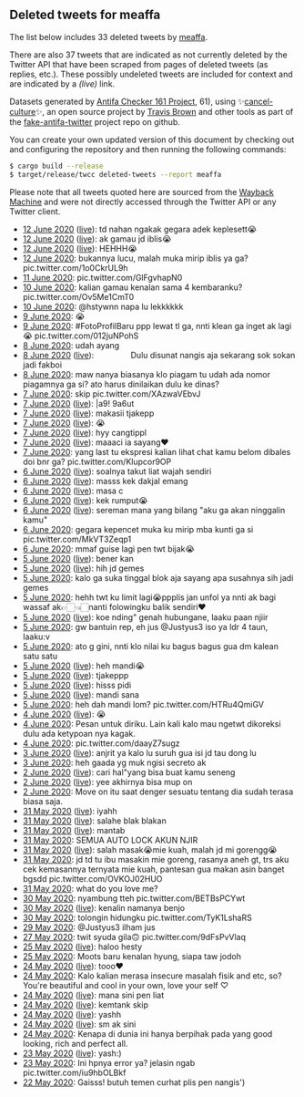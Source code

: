 ## Deleted tweets for meaffa

The list below includes 33 deleted tweets by
[meaffa](https://twitter.com/meaffa).

There are also 37 tweets that are indicated as not currently
deleted by the Twitter API that have been scraped from pages of deleted tweets (as replies, etc.).
These possibly undeleted tweets are included for context and are indicated by a _(live)_ link.


Datasets generated by [Antifa Checker 161 Project](https://twitter.com/antifacheck161), 61), using ✨[cancel-culture](https://github.com/travisbrown/cancel-culture)✨, an open source project by 
[Travis Brown](https://twitter.com/travisbrown) and other tools as part of the 
[fake-antifa-twitter](https://github.com/antifacheck161/fake-antifa-twitter) project repo on github.

You can create your own updated version of this document by checking out and configuring the
repository and then running the following commands:

```bash
$ cargo build --release
$ target/release/twcc deleted-tweets --report meaffa
```

Please note that all tweets quoted here are sourced from the
[Wayback Machine](https://web.archive.org) and were not directly accessed through the Twitter API or
any Twitter client.

* [12 June 2020](https://web.archive.org/web/20200612101723/https://twitter.com/meaffa/status/1271384586010820608) ([live](https://twitter.com/meaffa/status/1271385205744361479)): td nahan ngakak gegara adek keplesett😭 <!--1271385205744361479-->
* [12 June 2020](https://web.archive.org/web/20200612101723/https://twitter.com/meaffa/status/1271384586010820608) ([live](https://twitter.com/meaffa/status/1271385067059769344)): ak gamau jd iblis😭 <!--1271385067059769344-->
* [12 June 2020](https://web.archive.org/web/20200612101723/https://twitter.com/meaffa/status/1271384586010820608) ([live](https://twitter.com/meaffa/status/1271385010575048705)): HEHHH😭 <!--1271385010575048705-->
* [12 June 2020](https://web.archive.org/web/20200612101723/https://twitter.com/meaffa/status/1271384586010820608): bukannya lucu, malah muka mirip iblis ya ga? pic.twitter.com/1o0CkrUL9h <!--1271384586010820608-->
* [11 June 2020](https://web.archive.org/web/20200611064118/https://twitter.com/meaffa/status/1270968576111808512): pic.twitter.com/GlFgvhapN0 <!--1270968576111808512-->
* [10 June 2020](https://web.archive.org/web/20200610093954/https://twitter.com/meaffa/status/1270651711263145984): kalian gamau kenalan sama 4 kembaranku? pic.twitter.com/Ov5Me1CmT0 <!--1270651711263145984-->
* [10 June 2020](https://web.archive.org/web/20200610052643/https://twitter.com/meaffa/status/1270586135677304832): @hstywnn  napa lu lekkkkkk <!--1270586135677304832-->
* [ 9 June 2020](https://web.archive.org/web/20200609150651/https://twitter.com/meaffa/status/1270371789583953924): 😭 <!--1270371789583953924-->
* [ 9 June 2020](https://web.archive.org/web/20200609050849/https://twitter.com/meaffa/status/1270219883293229057): #FotoProfilBaru  ppp lewat tl ga, nnti klean ga inget ak lagi😭 pic.twitter.com/012juNPohS <!--1270219883293229057-->
* [ 8 June 2020](https://web.archive.org/web/20200608131753/https://twitter.com/meaffa/status/1269965699230785537): udah ayang <!--1269965699230785537-->
* [ 8 June 2020](https://web.archive.org/web/20200608131753/https://twitter.com/meaffa/status/1269965699230785537) ([live](https://twitter.com/meaffa/status/1269961654243979264)): ⠀ ⠀  ⠀ ⠀ Dulu disunat nangis aja sekarang sok sokan jadi fakboi ⠀ ⠀  ⠀ ⠀ <!--1269961654243979264-->
* [ 8 June 2020](https://web.archive.org/web/20200608052958/https://twitter.com/meaffa/status/1269856681023795201): maw nanya biasanya klo piagam tu udah ada nomor piagamnya ga si? ato harus dinilaikan dulu ke dinas? <!--1269856681023795201-->
* [ 7 June 2020](https://web.archive.org/web/20200608041850/https://twitter.com/meaffa/status/1269619165972717570): skip pic.twitter.com/XAzwaVEbvJ <!--1269619165972717570-->
* [ 7 June 2020](https://web.archive.org/web/20200608041850/https://twitter.com/meaffa/status/1269619165972717570) ([live](https://twitter.com/meaffa/status/1269618670478585856)): |a9! 9a6ut <!--1269618670478585856-->
* [ 7 June 2020](https://web.archive.org/web/20200607094312/https://twitter.com/meaffa/status/1269544085188009985) ([live](https://twitter.com/meaffa/status/1269550354326155264)): makasii tjakepp <!--1269550354326155264-->
* [ 7 June 2020](https://web.archive.org/web/20200607094312/https://twitter.com/meaffa/status/1269544085188009985) ([live](https://twitter.com/meaffa/status/1269548291861000192)): 😭 <!--1269548291861000192-->
* [ 7 June 2020](https://web.archive.org/web/20200607094312/https://twitter.com/meaffa/status/1269544085188009985) ([live](https://twitter.com/meaffa/status/1269545346134245379)): hyy cangtippl <!--1269545346134245379-->
* [ 7 June 2020](https://web.archive.org/web/20200607094312/https://twitter.com/meaffa/status/1269544085188009985) ([live](https://twitter.com/meaffa/status/1269545322428035072)): maaaci ia sayang❤ <!--1269545322428035072-->
* [ 7 June 2020](https://web.archive.org/web/20200607094312/https://twitter.com/meaffa/status/1269544085188009985): yang last tu ekspresi kalian lihat chat kamu belom dibales doi bnr ga? pic.twitter.com/Klupcor9OP <!--1269544085188009985-->
* [ 6 June 2020](https://web.archive.org/web/20200606194137/https://twitter.com/meaffa/status/1269166093400076288) ([live](https://twitter.com/meaffa/status/1269208302782607361)): soalnya takut liat wajah sendiri <!--1269208302782607361-->
* [ 6 June 2020](https://web.archive.org/web/20200606194137/https://twitter.com/meaffa/status/1269166093400076288) ([live](https://twitter.com/meaffa/status/1269172131662708737)): masss kek dakjal emang <!--1269172131662708737-->
* [ 6 June 2020](https://web.archive.org/web/20200606194137/https://twitter.com/meaffa/status/1269166093400076288) ([live](https://twitter.com/meaffa/status/1269168093336485889)): masa c <!--1269168093336485889-->
* [ 6 June 2020](https://web.archive.org/web/20200606194137/https://twitter.com/meaffa/status/1269166093400076288) ([live](https://twitter.com/meaffa/status/1269168052370673664)): kek rumput😭 <!--1269168052370673664-->
* [ 6 June 2020](https://web.archive.org/web/20200606194137/https://twitter.com/meaffa/status/1269166093400076288) ([live](https://twitter.com/meaffa/status/1269167986054623233)): sereman mana yang bilang "aku ga akan ninggalin kamu" <!--1269167986054623233-->
* [ 6 June 2020](https://web.archive.org/web/20200606194137/https://twitter.com/meaffa/status/1269166093400076288): gegara kepencet muka ku mirip mba kunti ga si pic.twitter.com/MkVT3Zeqp1 <!--1269166093400076288-->
* [ 6 June 2020](https://web.archive.org/web/20200606025700/https://twitter.com/meaffa/status/1269100953245904896): mmaf guise lagi pen twt bijak😭 <!--1269100953245904896-->
* [ 5 June 2020](https://web.archive.org/web/20200606064132/https://twitter.com/meaffa/status/1268915320544129024) ([live](https://twitter.com/meaffa/status/1268916271237591040)): bener kan <!--1268916271237591040-->
* [ 5 June 2020](https://web.archive.org/web/20200606064132/https://twitter.com/meaffa/status/1268915320544129024) ([live](https://twitter.com/meaffa/status/1268916218238386177)): hih jd gemes <!--1268916218238386177-->
* [ 5 June 2020](https://web.archive.org/web/20200606064132/https://twitter.com/meaffa/status/1268915320544129024): kalo ga suka tinggal blok aja sayang apa susahnya sih jadi gemes <!--1268915320544129024-->
* [ 5 June 2020](https://web.archive.org/web/20200605132520/https://twitter.com/meaffa/status/1268892408999063553): hehh twt ku limit lagi😭ppplis jan unfol ya nnti ak bagi wassaf ak👉🏻👈🏻nanti folowingku balik sendiri❤ <!--1268892408999063553-->
* [ 5 June 2020](https://web.archive.org/web/20200605083030/https://twitter.com/meaffa/status/1268820055237812224) ([live](https://twitter.com/meaffa/status/1268820786720247808)): koe nding" genah hubungane, laaku paan njiir <!--1268820786720247808-->
* [ 5 June 2020](https://web.archive.org/web/20200605083030/https://twitter.com/meaffa/status/1268820055237812224): gw bantuin rep, eh jus  @Justyus3  iso ya ldr 4 taun, laaku:v <!--1268820055237812224-->
* [ 5 June 2020](https://web.archive.org/web/20200605075200/https://twitter.com/meaffa/status/1268810839772942337): ato g gini, nnti klo nilai ku bagus bagus gua dm kalean satu satu <!--1268810839772942337-->
* [ 5 June 2020](https://web.archive.org/web/20200605053900/https://twitter.com/meaffa/status/1268776935192027137) ([live](https://twitter.com/meaffa/status/1268778603979763712)): heh mandi😭 <!--1268778603979763712-->
* [ 5 June 2020](https://web.archive.org/web/20200605053900/https://twitter.com/meaffa/status/1268776935192027137) ([live](https://twitter.com/meaffa/status/1268778562640687107)): tjakeppp <!--1268778562640687107-->
* [ 5 June 2020](https://web.archive.org/web/20200605053900/https://twitter.com/meaffa/status/1268776935192027137) ([live](https://twitter.com/meaffa/status/1268778533263831045)): hisss pidi <!--1268778533263831045-->
* [ 5 June 2020](https://web.archive.org/web/20200605053900/https://twitter.com/meaffa/status/1268776935192027137) ([live](https://twitter.com/meaffa/status/1268778504801271809)): mandi sana <!--1268778504801271809-->
* [ 5 June 2020](https://web.archive.org/web/20200605053900/https://twitter.com/meaffa/status/1268776935192027137): heh dah mandi lom? pic.twitter.com/HTRu4QmiGV <!--1268776935192027137-->
* [ 4 June 2020](https://web.archive.org/web/20200604060742/https://twitter.com/meaffa/status/1268422882377400320) ([live](https://twitter.com/meaffa/status/1268423816734109696)): 😭 <!--1268423816734109696-->
* [ 4 June 2020](https://web.archive.org/web/20200604060742/https://twitter.com/meaffa/status/1268422882377400320): Pesan untuk diriku.  Lain kali kalo mau ngetwt dikoreksi dulu ada ketypoan nya kagak. <!--1268422882377400320-->
* [ 4 June 2020](https://web.archive.org/web/20200604050208/https://twitter.com/meaffa/status/1268387986162368512): pic.twitter.com/daayZ7sugz <!--1268387986162368512-->
* [ 3 June 2020](https://web.archive.org/web/20200603220113/https://twitter.com/meaffa/status/1268223933746016256) ([live](https://twitter.com/meaffa/status/1268225339534139392)): anjrit ya kalo lu suruh gua isi jd tau dong lu <!--1268225339534139392-->
* [ 3 June 2020](https://web.archive.org/web/20200603220113/https://twitter.com/meaffa/status/1268223933746016256): heh gaada yg muk ngisi secreto ak <!--1268223933746016256-->
* [ 2 June 2020](https://web.archive.org/web/20200603230446/https://twitter.com/meaffa/status/1267836164586659841) ([live](https://twitter.com/meaffa/status/1267840192313843712)): cari hal"yang bisa buat kamu seneng <!--1267840192313843712-->
* [ 2 June 2020](https://web.archive.org/web/20200603230446/https://twitter.com/meaffa/status/1267836164586659841) ([live](https://twitter.com/meaffa/status/1267837365889847297)): yee akhirnya bisa mup on <!--1267837365889847297-->
* [ 2 June 2020](https://web.archive.org/web/20200603230446/https://twitter.com/meaffa/status/1267836164586659841): Move on itu saat denger sesuatu tentang dia sudah terasa biasa saja. <!--1267836164586659841-->
* [31 May 2020](https://web.archive.org/web/20200531142810/https://twitter.com/meaffa/status/1267093139916943361) ([live](https://twitter.com/meaffa/status/1267094582501638144)): iyahh <!--1267094582501638144-->
* [31 May 2020](https://web.archive.org/web/20200531142810/https://twitter.com/meaffa/status/1267093139916943361) ([live](https://twitter.com/meaffa/status/1267093958766649350)): salahe blak blakan <!--1267093958766649350-->
* [31 May 2020](https://web.archive.org/web/20200531142810/https://twitter.com/meaffa/status/1267093139916943361) ([live](https://twitter.com/meaffa/status/1267093502799691776)): mantab <!--1267093502799691776-->
* [31 May 2020](https://web.archive.org/web/20200531142810/https://twitter.com/meaffa/status/1267093139916943361): SEMUA AUTO LOCK AKUN NJIR <!--1267093139916943361-->
* [31 May 2020](https://web.archive.org/web/20200531084618/https://twitter.com/meaffa/status/1267013661412872193) ([live](https://twitter.com/meaffa/status/1267014176414642176)): salah masak😭mie kuah, malah jd mi gorengg😭 <!--1267014176414642176-->
* [31 May 2020](https://web.archive.org/web/20200531084618/https://twitter.com/meaffa/status/1267013661412872193): jd td tu ibu masakin mie goreng, rasanya aneh gt, trs aku cek kemasannya ternyata mie kuah, pantesan gua makan asin banget bgsdd pic.twitter.com/OVKOJ02HUO <!--1267013661412872193-->
* [31 May 2020](https://web.archive.org/web/20200531032752/https://twitter.com/meaffa/status/1266933823247249408): what do you love me? <!--1266933823247249408-->
* [30 May 2020](https://web.archive.org/web/20200530184424/https://twitter.com/meaffa/status/1266766088571768834): nyambung tteh pic.twitter.com/BETBsPCYwt <!--1266766088571768834-->
* [30 May 2020](https://web.archive.org/web/20200530143734/https://twitter.com/meaffa/status/1266729318375239682) ([live](https://twitter.com/meaffa/status/1266730372236099584)): kenalin namanya benjo <!--1266730372236099584-->
* [30 May 2020](https://web.archive.org/web/20200530143734/https://twitter.com/meaffa/status/1266729318375239682): tolongin hidungku pic.twitter.com/TyK1LshaRS <!--1266729318375239682-->
* [29 May 2020](https://web.archive.org/web/20200529204544/https://twitter.com/meaffa/status/1266360616198930432): @Justyus3  ilham jus <!--1266360616198930432-->
* [27 May 2020](https://web.archive.org/web/20200528031352/https://twitter.com/meaffa/status/1265619322636054530): twit syuda gila🙃 pic.twitter.com/9dFsPvVlaq <!--1265619322636054530-->
* [25 May 2020](https://web.archive.org/web/20200525065746/https://twitter.com/meaffa/status/1264811604970889216) ([live](https://twitter.com/meaffa/status/1264811925268951040)): haloo hesty <!--1264811925268951040-->
* [25 May 2020](https://web.archive.org/web/20200525065746/https://twitter.com/meaffa/status/1264811604970889216): Moots baru kenalan hyung, siapa taw jodoh <!--1264811604970889216-->
* [24 May 2020](https://web.archive.org/web/20200524154259/https://twitter.com/meaffa/status/1264579805686595585) ([live](https://twitter.com/meaffa/status/1264581852980867073)): tooo❤ <!--1264581852980867073-->
* [24 May 2020](https://web.archive.org/web/20200524154259/https://twitter.com/meaffa/status/1264579805686595585): Kalo kalian merasa insecure masalah fisik and etc, so? You're beautiful and cool in your own, love your self ♡ <!--1264579805686595585-->
* [24 May 2020](https://web.archive.org/web/20200524145452/https://twitter.com/meaffa/status/1264566285683179520) ([live](https://twitter.com/meaffa/status/1264567219666616320)): mana sini pen liat <!--1264567219666616320-->
* [24 May 2020](https://web.archive.org/web/20200524145452/https://twitter.com/meaffa/status/1264566285683179520) ([live](https://twitter.com/meaffa/status/1264567128557973506)): kemtank skip <!--1264567128557973506-->
* [24 May 2020](https://web.archive.org/web/20200524145452/https://twitter.com/meaffa/status/1264566285683179520) ([live](https://twitter.com/meaffa/status/1264567066624880640)): yashh <!--1264567066624880640-->
* [24 May 2020](https://web.archive.org/web/20200524145452/https://twitter.com/meaffa/status/1264566285683179520) ([live](https://twitter.com/meaffa/status/1264566958734798849)): sm ak sini <!--1264566958734798849-->
* [24 May 2020](https://web.archive.org/web/20200524145452/https://twitter.com/meaffa/status/1264566285683179520): Kenapa di dunia ini hanya berpihak pada yang good looking, rich and perfect all. <!--1264566285683179520-->
* [23 May 2020](https://web.archive.org/web/20200523100754/https://twitter.com/meaffa/status/1264132723632795648) ([live](https://twitter.com/meaffa/status/1264134190590652416)): yash:) <!--1264134190590652416-->
* [23 May 2020](https://web.archive.org/web/20200523100754/https://twitter.com/meaffa/status/1264132723632795648): Ini hpnya error ya? jelasin ngab pic.twitter.com/iu9hbOLBkf <!--1264132723632795648-->
* [22 May 2020](https://web.archive.org/web/20200522140524/https://twitter.com/meaffa/status/1263830151869067265): Gaisss! butuh temen curhat plis pen nangis') <!--1263830151869067265-->
